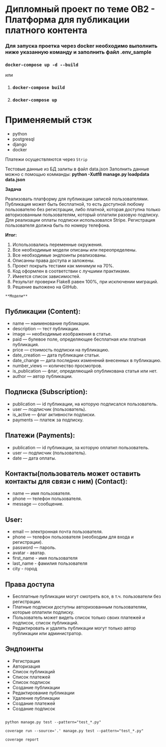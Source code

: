 #   Дипломный проект по теме ОВ2 - Платформа для публикации платного контента

### Для запуска проетка через docker необходимо выполнить ниже указанную команду и заполнить файл .env_sample

### `docker-compose up -d --build`

или

1. ### `docker-compose build`

2. ### `docker-compose up`



# Применяемый стэк
- python
- postgresql
- django
- docker

Платежи осуществляются через `Strip`

Тестовые данные из БД залиты в файл data.json
Заполнить данные можно с помощью комманды: **python -Xutf8 manage.py loadpdata data.json**



**Задача**

Реализовать платформу для публикации записей пользователями. 
Публикация может быть бесплатной, то есть доступной любому пользователю без регистрации, либо платной, 
которая доступна только авторизованным пользователям, который оплатили разовую подписку. 
Для реализации оплаты подписки использовался Stripe. Регистрация пользователя должна быть по номеру телефона.


**Итог:**
1. Использовались переменные окружения.
2. Все необходимые модели описаны или переопределены.
3. Все необходимые эндпоинты реализованы.
4. Описанны права доступа и заложены.
5. Проект покрыть тестами как минимум на 70%.
6. Код оформлен в соответствии с лучшими практиками.
7. Имеется список зависимостей.
8. Результат проверки Flake8 равен 100%, при исключении миграций.
9. Решение выложено на GitHub.


`**Модели**`

## Публикации (Content):
* name — наименование публикации.
* description — тест публикации.
* image — необходимые изображения в статье.
* paid — булевое поле, определяющее бесплатная или платная публикация.
* price — стоимость подписки на публикацию.
* date_creation — дата публикации статьи.
* date_change — дата последних изменений внесенных в публикацию.
* number_views — количество просмотров.
* is_publication — флаг, определяющий опубликована статья или нет.
* author — автор публикации.


## Подписка (Subscription):
* publication — id публикации, на которую подписался пользователь.
* user — подписчик (пользователь).
* is_active — флаг активности подписки.
* payments — платеж за подписку.


## Платежи (Payments):
* publication — id публикации, за которую оплатил пользователь.
* user — подписчик (пользователь).
* date — дата оплаты.


## Контакты(пользователь может оставить контакты для связи с ним) (Contact):
* name — имя пользователя.
* phone — телефон пользователя.
* message — сообщение.


## User:
* email — электронная почта пользователя.
* phone — телефон пользователя (необходим для входа и регистрации).
* password — пароль.
* avatar - аватар.
* first_name - имя пользователя
* last_name - фамилия пользователя
* city - город


## Права доступа
* Бесплатные публикации могут смотреть все, в т.ч. пользователи без регистрации.
* Платные подписки доступны авторизованным пользователям, которые оплатили подписку.
* Пользователь может видеть список только своих платежей и подписок, список публикаций.
* Редактировать и удалять публикации могут только автор публикации или администратор.

## Эндпоинты

* Регистрация
* Авторизация
* Список публикаций
* Список платежей
* Список подписок
* Создание публикации
* Редактирование публикации
* Удаление публикации
* Создание платежей
* Создание подписок


```Для запуска тестов и расчета покрытия исполуем следующие команды

python manage.py test --pattern="test_*.py" 

coverage run --source='.' manage.py test --pattern="test_*.py"

coverage report

```


